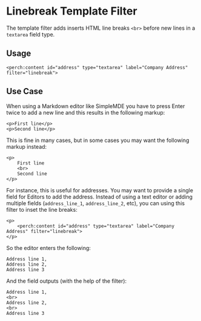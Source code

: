 # Linebreak Template Filter

The template filter adds inserts HTML line breaks `<br>` before new lines in a `textarea` field type.


## Usage

```markup
<perch:content id="address" type="textarea" label="Company Address" filter="linebreak">
```



## Use Case

When using a Markdown editor like SimpleMDE you have to press Enter twice to add a new line and this results in the following markup:

```markup
<p>First line</p>
<p>Second line</p>
```

This is fine in many cases, but in some cases you may want the following markup instead:

```markup
<p>
    First line
    <br>
    Second line
</p>
```

For instance, this is useful for addresses. You may want to provide a single field for Editors to add the address. Instead of using a text editor or adding multiple fields (`address_line_1`, `address_line_2`, etc), you can using this filter to inset the line breaks:

```markup
<p>
    <perch:content id="address" type="textarea" label="Company Address" filter="linebreak">
</p>
```

So the editor enters the following:

```
Address line 1,
Address line 2,
Address line 3
```

And the field outputs (with the help of the filter):

```markup
Address line 1,
<br>
Address line 2,
<br>
Address line 3
```